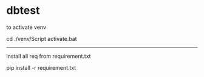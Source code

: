 # dbtest

to activate venv

cd ./venv/Script
activate.bat

------

install all req from requirement.txt

pip install -r requirement.txt

